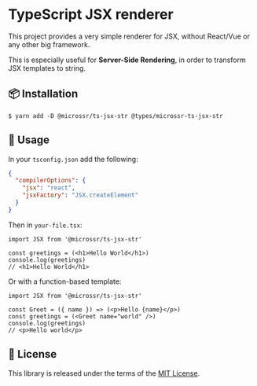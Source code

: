 # TypeScript JSX renderer

This project provides a very simple renderer for JSX, without React/Vue or any
other big framework.

This is especially useful for **Server-Side Rendering**, in order to transform
JSX templates to string.

## :package: Installation

```
$ yarn add -D @microssr/ts-jsx-str @types/microssr-ts-jsx-str
```

## :construction: Usage

In your `tsconfig.json` add the following:

```json
{
  "compilerOptions": {
    "jsx": "react",
    "jsxFactory": "JSX.createElement"
  }
}
```

Then in `your-file.tsx`:

```tsx
import JSX from '@microssr/ts-jsx-str'

const greetings = (<h1>Hello World</h1>)
console.log(greetings)
// <h1>Hello World</h1>
```

Or with a function-based template:

```tsx
import JSX from '@microssr/ts-jsx-str'

const Greet = ({ name }) => (<p>Hello {name}</p>)
const greetings = (<Greet name="world" />)
console.log(greetings)
// <p>Hello world</p>
```

## :memo: License

This library is released under the terms of the [MIT License](./LICENSE.txt).
